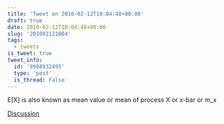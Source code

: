 ```yaml
---
title: 'Tweet on 2010-02-12T10:04:48+00:00'
draft: true
date: 2010-02-12T10:04:48+00:00
slug: '201002121004'
tags:
  - tweets
is_tweet: true
tweet_info:
  id: '8988932495'
  type: 'post'
  is_thread: False
---
```




E[X] is also known as mean value or mean of process X or x-bar or m_x

[Discussion](https://x.com/sytelus/status/8988932495)
